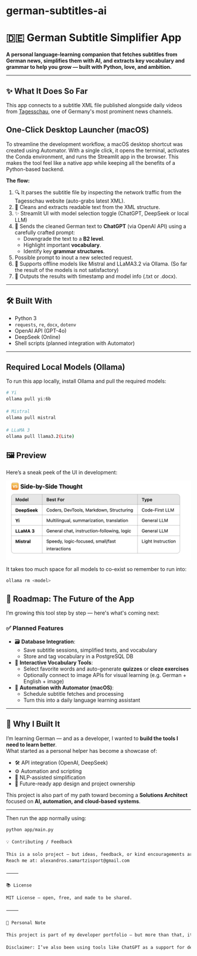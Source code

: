 # german-subtitles-ai

# 🇩🇪 German Subtitle Simplifier App

**A personal language-learning companion that fetches subtitles from German news, simplifies them with AI, and extracts key vocabulary and grammar to help you grow — built with Python, love, and ambition.**

---

## ✨ What It Does So Far

This app connects to a subtitle XML file published alongside daily videos from [Tagesschau](https://www.tagesschau.de/), one of Germany's most prominent news channels.

## One-Click Desktop Launcher (macOS)

To streamline the development workflow, a macOS desktop shortcut was created using Automator. With a single click, it opens the terminal, activates the Conda environment, and runs the Streamlit app in the browser. This makes the tool feel like a native app while keeping all the benefits of a Python-based backend.

**The flow:**

1. 🔍 It parses the subtitle file by inspecting the network traffic from the Tagesschau website (auto-grabs latest XML).
2. 🧼 Cleans and extracts readable text from the XML structure.
3. ✨ Streamlit UI with model selection toggle (ChatGPT, DeepSeek or local LLM)
4. 🤖 Sends the cleaned German text to **ChatGPT** (via OpenAI API) using a carefully crafted prompt:
   - Downgrade the text to a **B2 level**.
   - Highlight important **vocabulary**.
   - Identify key **grammar structures**.
5. Possible prompt to inout a new selected request.
6. 🧠 Supports offline models like Mistral and LLaMA3.2 via Ollama. (So far the result of the models is not satisfactory)
7. 📄 Outputs the results with timestamp and model info (.txt or .docx).

---

## 🛠️ Built With

- Python 3
- `requests`, `re`, `docx`, `dotenv`
- OpenAI API (GPT-4o)
- DeepSeek (Online)
- Shell scripts (planned integration with Automator)

---

## Required Local Models (Ollama)

To run this app locally, install Ollama and pull the required models:

```bash
# Yi
ollama pull yi:6b

# Mistral
ollama pull mistral

# LLaMA 3
ollama pull llama3.2(Lite)
```

## 🖼️ Preview

Here’s a sneak peek of the UI in development:

![Streamlit UI Preview](models.png)

It takes too much space for all models to co-exist so remember to run into:

```bash
ollama rm <model>
```

## 🚧 Roadmap: The Future of the App

I’m growing this tool step by step — here's what's coming next:

### ✅ Planned Features

- 🗃 **Database Integration**:
  - Save subtitle sessions, simplified texts, and vocabulary
  - Store and tag vocabulary in a PostgreSQL DB
- 🧪 **Interactive Vocabulary Tools**:
  - Select favorite words and auto-generate **quizzes** or **cloze exercises**
  - Optionally connect to image APIs for visual learning (e.g. German + English + image)
- 🔁 **Automation with Automator (macOS)**:
  - Schedule subtitle fetches and processing
  - Turn this into a daily language learning assistant

---

## 🎯 Why I Built It

I’m learning German — and as a developer, I wanted to **build the tools I need to learn better**.  
What started as a personal helper has become a showcase of:

- 🛠 API integration (OpenAI, DeepSeek)
- ⚙️ Automation and scripting
- 🧠 NLP-assisted simplification
- 🧩 Future-ready app design and project ownership

This project is also part of my path toward becoming a **Solutions Architect** focused on **AI, automation, and cloud-based systems**.

---

Then run the app normally using:

```bash
python app/main.py

💡 Contributing / Feedback

This is a solo project — but ideas, feedback, or kind encouragements are always welcome.
Reach me at: alexandros.samartzisport@gmail.com

⸻

📚 License

MIT License – open, free, and made to be shared.

⸻

🙌 Personal Note

This project is part of my developer portfolio — but more than that, it’s my language learning partner, and a representation of how I solve problems by combining curiosity, technology, and automation.

Disclaimer: I’ve also been using tools like ChatGPT as a support for development, planning, and language — not just as a code assistant, but as a way to clarify ideas and move faster
```
